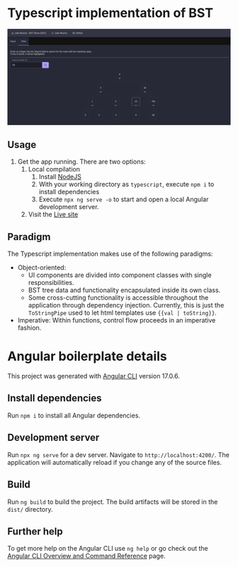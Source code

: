 # Typescript implementation of BST

![Tree View](./readme_assets/images/tree_view.png)

## Usage
1. Get the app running. There are two options:
    1. Local compilation
        1. Install [NodeJS](https://nodejs.org)
        2. With your working directory as `typescript`, execute `npm i` to install dependencies
        3. Execute `npx ng serve -o` to start and open a local Angular development server.
    2. Visit the [Live site](https://bst.jmuzina.io)

## Paradigm
The Typescript implementation makes use of the following paradigms:
- Object-oriented:
    - UI components are divided into component classes with single responsibilities. 
    - BST tree data and functionality encapsulated inside its own class.
    - Some cross-cutting functionality is accessible throughout the application through dependency injection. Currently, this is just the `ToStringPipe` used to let html templates use `{{val | toString}}`.
- Imperative: Within functions, control flow proceeds in an imperative fashion.


# Angular boilerplate details

This project was generated with [Angular CLI](https://github.com/angular/angular-cli) version 17.0.6.

## Install dependencies

Run `npm i` to install all Angular dependencies.

## Development server

Run `npx ng serve` for a dev server. Navigate to `http://localhost:4200/`. The application will automatically reload if you change any of the source files.


## Build

Run `ng build` to build the project. The build artifacts will be stored in the `dist/` directory.

## Further help

To get more help on the Angular CLI use `ng help` or go check out the [Angular CLI Overview and Command Reference](https://angular.io/cli) page.
